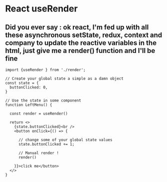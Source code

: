 # React useRender

## Did you ever say : ok react, I'm fed up with all these asynchronous setState, redux, context and company to update the reactive variables in the html, just give me a render() function and I'll be fine

```tsx
import {useRender } from './render';

// Create your global state a simple as a damn object
const state = {
  buttonClicked: 0,
}

// Use the state in some component
function LeftMenu() {
  
  const render = useRender()
  
  return <>
    {state.buttonClicked}<br />
    <button onClick={() => {
      
      // change some of your global state values
      state.buttonClicked += 1;
      
      // Manual render !
      render()

    }}>click me</button>
  </>
}

```